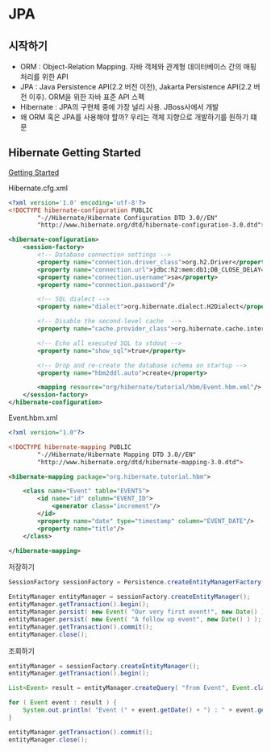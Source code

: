 # JPA

## 시작하기 

- ORM : Object-Relation Mapping. 자바 객체와 관계형 데이터베이스 간의 매핑처리를 위한 API
- JPA : Java Persistence API(2.2 버전 이전), Jakarta Persistence API(2.2 버전 이후). ORM을 위한 자바 표준 API 스펙
- Hibernate : JPA의 구현체 중에 가장 널리 사용. JBoss사에서 개발
- 왜 ORM 혹은 JPA를 사용해야 할까? 우리는 객체 지향으로 개발하기를 원하기 떄문

## Hibernate Getting Started

[Getting Started](https://docs.jboss.org/hibernate/orm/6.1/quickstart/html_single/#hibernate-gsg-tutorial-jpa-config)

Hibernate.cfg.xml

```xml
<?xml version='1.0' encoding='utf-8'?>
<!DOCTYPE hibernate-configuration PUBLIC
        "-//Hibernate/Hibernate Configuration DTD 3.0//EN"
        "http://www.hibernate.org/dtd/hibernate-configuration-3.0.dtd">

<hibernate-configuration>
    <session-factory>
        <!-- Database connection settings -->
        <property name="connection.driver_class">org.h2.Driver</property>
        <property name="connection.url">jdbc:h2:mem:db1;DB_CLOSE_DELAY=-1</property>
        <property name="connection.username">sa</property>
        <property name="connection.password"/>

        <!-- SQL dialect -->
        <property name="dialect">org.hibernate.dialect.H2Dialect</property>

        <!-- Disable the second-level cache  -->
        <property name="cache.provider_class">org.hibernate.cache.internal.NoCacheProvider</property>

        <!-- Echo all executed SQL to stdout -->
        <property name="show_sql">true</property>

        <!-- Drop and re-create the database schema on startup -->
        <property name="hbm2ddl.auto">create</property>

        <mapping resource="org/hibernate/tutorial/hbm/Event.hbm.xml"/>
    </session-factory>
</hibernate-configuration>
```

Event.hbm.xml

```xml
<?xml version="1.0"?>

<!DOCTYPE hibernate-mapping PUBLIC
        "-//Hibernate/Hibernate Mapping DTD 3.0//EN"
        "http://www.hibernate.org/dtd/hibernate-mapping-3.0.dtd">

<hibernate-mapping package="org.hibernate.tutorial.hbm">

    <class name="Event" table="EVENTS">
        <id name="id" column="EVENT_ID">
            <generator class="increment"/>
        </id>
        <property name="date" type="timestamp" column="EVENT_DATE"/>
        <property name="title"/>
    </class>

</hibernate-mapping>

```

저장하기

```java
SessionFactory sessionFactory = Persistence.createEntityManagerFactory( "org.hibernate.tutorial.jpa" );

EntityManager entityManager = sessionFactory.createEntityManager();
entityManager.getTransaction().begin();
entityManager.persist( new Event( "Our very first event!", new Date() ) );
entityManager.persist( new Event( "A follow up event", new Date() ) );
entityManager.getTransaction().commit();
entityManager.close();
```

조회하기

```java
entityManager = sessionFactory.createEntityManager();
entityManager.getTransaction().begin();

List<Event> result = entityManager.createQuery( "from Event", Event.class ).getResultList();

for ( Event event : result ) {
    System.out.println( "Event (" + event.getDate() + ") : " + event.getTitle() );
}

entityManager.getTransaction().commit();
entityManager.close();
```
